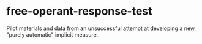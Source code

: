 # free-operant-response-test

Pilot materials and data from an unsuccessful attempt at developing a new, "purely automatic" implicit measure.
